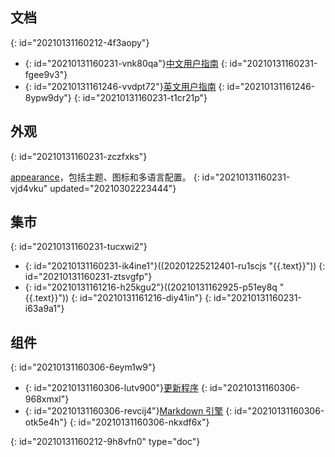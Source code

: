 ## 文档
{: id="20210131160212-4f3aopy"}

* {: id="20210131160231-vnk80qa"}[中文用户指南](https://github.com/siyuan-note/user-guide-zh_CN)
  {: id="20210131160231-fgee9v3"}
* {: id="20210131161246-vvdpt72"}[英文用户指南](https://github.com/siyuan-note/user-guide-en_US)
  {: id="20210131161246-8ypw9dy"}
{: id="20210131160231-t1cr21p"}

## 外观
{: id="20210131160231-zczfxks"}

[appearance](https://github.com/siyuan-note/appearance)，包括主题、图标和多语言配置。
{: id="20210131160231-vjd4vku" updated="20210302223444"}

## 集市
{: id="20210131160231-tucxwi2"}

* {: id="20210131160231-ik4ine1"}((20201225212401-ru1scjs "{{.text}}"))
  {: id="20210131160231-ztsvgfp"}
* {: id="20210131161216-h25kgu2"}((20210131162925-p51ey8q "{{.text}}"))
  {: id="20210131161216-diy41in"}
{: id="20210131160231-i63a9a1"}

## 组件
{: id="20210131160306-6eym1w9"}

* {: id="20210131160306-lutv900"}[更新程序](https://github.com/siyuan-note/pit)
  {: id="20210131160306-968xmxl"}
* {: id="20210131160306-revcij4"}[Markdown 引擎](https://github.com/88250/lute)
  {: id="20210131160306-otk5e4h"}
{: id="20210131160306-nkxdf6x"}


{: id="20210131160212-9h8vfn0" type="doc"}
